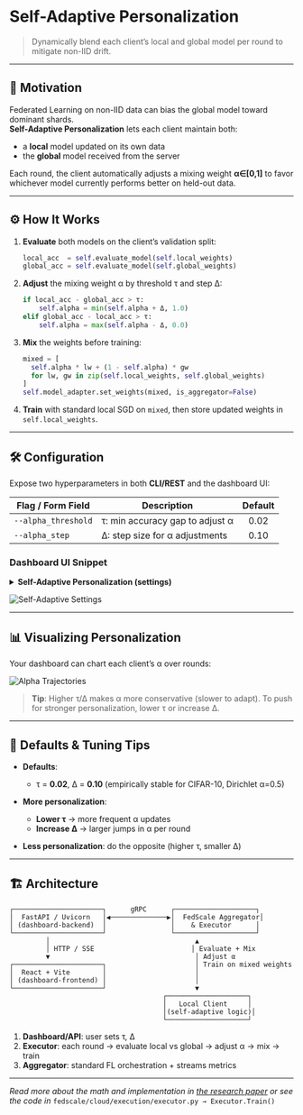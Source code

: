 <!-- ````markdown -->
# Self-Adaptive Personalization

> Dynamically blend each client’s local and global model per round to mitigate non-IID drift.

---

## 🎯 Motivation

Federated Learning on non-IID data can bias the global model toward dominant shards.  
**Self-Adaptive Personalization** lets each client maintain both:
- a **local** model updated on its own data  
- the **global** model received from the server  

Each round, the client automatically adjusts a mixing weight **α∈[0,1]** to favor whichever model currently performs better on held-out data.

---

## ⚙️ How It Works

1. **Evaluate** both models on the client’s validation split:
   ```python
   local_acc  = self.evaluate_model(self.local_weights)
   global_acc = self.evaluate_model(self.global_weights)
<!-- ```` -->

2. **Adjust** the mixing weight α by threshold τ and step Δ:

   ```python
   if local_acc - global_acc > τ:
       self.alpha = min(self.alpha + Δ, 1.0)
   elif global_acc - local_acc > τ:
       self.alpha = max(self.alpha - Δ, 0.0)
   ```
3. **Mix** the weights before training:

   ```python
   mixed = [
     self.alpha * lw + (1 - self.alpha) * gw
     for lw, gw in zip(self.local_weights, self.global_weights)
   ]
   self.model_adapter.set_weights(mixed, is_aggregator=False)
   ```
4. **Train** with standard local SGD on `mixed`, then store updated weights in `self.local_weights`.

---

## 🛠 Configuration

Expose two hyperparameters in both **CLI/REST** and the dashboard UI:

| Flag / Form Field   | Description                     | Default |
| ------------------- | ------------------------------- | :-----: |
| `--alpha_threshold` | τ: min accuracy gap to adjust α |   0.02  |
| `--alpha_step`      | Δ: step size for α adjustments  |   0.10  |

### Dashboard UI Snippet

<details>
<summary><strong>Self-Adaptive Personalization (settings)</strong></summary>

```jsx
<fieldset>
  <legend>Self-Adaptive Personalization</legend>
  <label>
    α-threshold (τ):
    <input
      name="alpha_threshold"
      type="number" step="0.005" min="0" max="1"
      value={form.alpha_threshold}
      onChange={handleChange}
    />
  </label>
  <label>
    α-step (Δ):
    <input
      name="alpha_step"
      type="number" step="0.01" min="0" max="1"
      value={form.alpha_step}
      onChange={handleChange}
    />
  </label>
</fieldset>
```

</details>

![Self-Adaptive Settings](assets/self-adaptive-settings.png)

---

## 📊 Visualizing Personalization

Your dashboard can chart each client’s α over rounds:

![Alpha Trajectories](assets/alpha-trajectories.png)

> **Tip**: Higher τ/Δ makes α more conservative (slower to adapt).
> To push for stronger personalization, lower τ or increase Δ.

---

## 🔧 Defaults & Tuning Tips

* **Defaults**:

  * τ = **0.02**, Δ = **0.10** (empirically stable for CIFAR-10, Dirichlet α=0.5)
* **More personalization**:

  * **Lower τ** → more frequent α updates
  * **Increase Δ** → larger jumps in α per round
* **Less personalization**: do the opposite (higher τ, smaller Δ)

---

## 🏗 Architecture

```text
┌──────────────────────┐      gRPC      ┌────────────────────┐
│  FastAPI / Uvicorn   │◀──────────────▶│  FedScale Aggregator│
│ (dashboard-backend)  │                │    & Executor      │
└──────────────────────┘                └────────────────────┘
         │                                    ▲
         │ HTTP / SSE                        │ Evaluate + Mix
         ▼                                    │ Adjust α
┌──────────────────────┐                      │ Train on mixed weights
│  React + Vite        │                      │
│ (dashboard-frontend) │                      │
└──────────────────────┘                      ▼
                                      ┌────────────────────┐
                                      │   Local Client     │
                                      │(self-adaptive logic)│
                                      └────────────────────┘
```

1. **Dashboard/API**: user sets τ, Δ
2. **Executor**: each round → evaluate local vs global → adjust α → mix → train
3. **Aggregator**: standard FL orchestration + streams metrics

---

*Read more about the math and implementation in [the research paper](https://arxiv.org/abs/…) or see the code in*
`fedscale/cloud/execution/executor.py → Executor.Train()`

```
```
